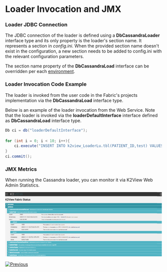 # Loader Invocation and JMX

### Loader JDBC Connection

The JDBC connection of the loader is defined using a **DbCassandraLoader** interface type and its only property is the loader's section name. It represents a section in *config.ini*. When the provided section name doesn't exist in the configuration, a new section needs to be added to config.ini with the relevant configuration parameters.

The section name property of the **DbCassandraLoad** interface can be overridden per each [environment](/articles/25_environments/01_environments_overview.md).

### Loader Invocation Code Example

The loader is invoked from the user code in the Fabric's projects implementation via the **DbCassandraLoad** interface type.

Below is an example of the loader invocation from the Web Service. Note that the loader is invoked via the **loaderDefaultInterface** interface defined as **DbCassandraLoad** interface type.

~~~java
Db ci = db("loaderDefaultInterface");

for (int i = 0; i < 10; i++){
    ci.execute("INSERT INTO k2view_LoaderLu.tbl(PATIENT_ID,test) VALUES ('2','McLoaderPopulation"+i+"');");    
}
ci.commit();
~~~

### JMX Metrics

When running the Cassandra loader, you can monitor it via K2View Web Admin Statistics.

![image](images/28_loader_stat.PNG)



[![Previous](/articles/images/Previous.png)](03_loader_configuration.md)